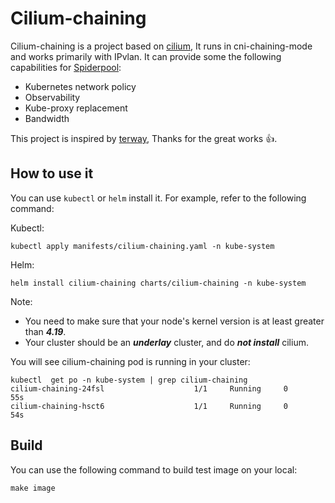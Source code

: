 # Cilium-chaining

Cilium-chaining is a project based on [cilium](https://github.com/cilium/cilium), It runs in cni-chaining-mode and works primarily with IPvlan. It can provide some the following capabilities for [Spiderpool](https://github.com/spidernet-io/spiderpool):

- Kubernetes network policy
- Observability
- Kube-proxy replacement
- Bandwidth

This project is inspired by [terway](https://github.com/AliyunContainerService/terway), Thanks for the great works 👍.

## How to use it

You can use `kubectl` or `helm` install it. For example, refer to the following command:

Kubectl:

```shell
kubectl apply manifests/cilium-chaining.yaml -n kube-system
```

Helm:

```shell
helm install cilium-chaining charts/cilium-chaining -n kube-system
```

Note:

* You need to make sure that your node's kernel version is at least greater than **_4.19_**.
* Your cluster should be an _**underlay**_ cluster, and do **_not install_** cilium.

You will see cilium-chaining pod is running in your cluster:

```shell
kubectl  get po -n kube-system | grep cilium-chaining
cilium-chaining-24fsl                    1/1     Running     0              55s
cilium-chaining-hsct6                    1/1     Running     0              54s
```

## Build

You can use the following command to build test image on your local:

```shell
make image
```
